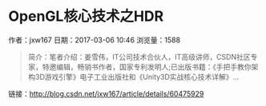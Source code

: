 # OpenGL核心技术之HDR
作者：jxw167
日期：2017-03-06 10:46
浏览量：1588
> 简介：笔者介绍：姜雪伟，IT公司技术合伙人，IT高级讲师，CSDN社区专家，特邀编辑，畅销书作者，国家专利发明人;已出版书籍：《手把手教你架构3D游戏引擎》电子工业出版社和《Unity3D实战核心技术详解》...

 链接：http://blog.csdn.net/jxw167/article/details/60475929
